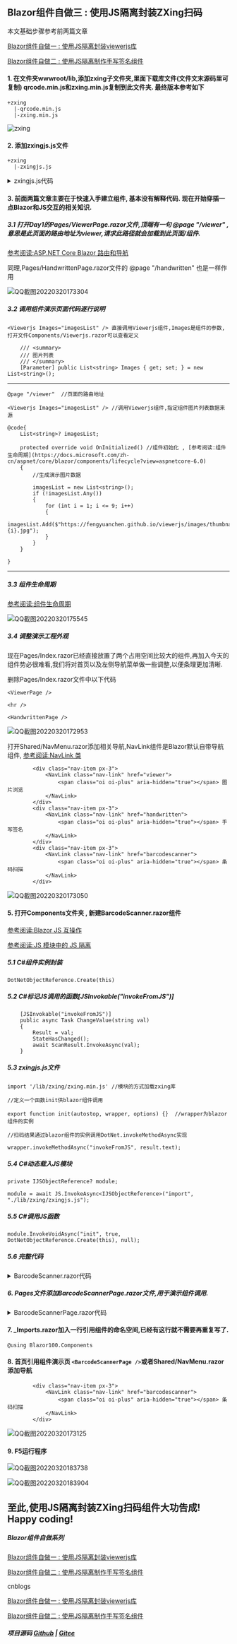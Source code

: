 ## Blazor组件自做三 : 使用JS隔离封装ZXing扫码 ##

本文基础步骤参考前两篇文章

[Blazor组件自做一 : 使用JS隔离封装viewerjs库](D1.Viewer.md)

[Blazor组件自做二 : 使用JS隔离制作手写签名组件](D2.Handwritten.md)


#### 1. 在文件夹wwwroot/lib,添加zxing子文件夹,里面下载库文件(文件文末源码里可复制) qrcode.min.js和zxing.min.js复制到此文件夹. 最终版本参考如下

```
+zxing
  |-qrcode.min.js
  |-zxing.min.js
```
![zxing](https://user-images.githubusercontent.com/8428709/159175463-386b9bee-e14f-45bd-8642-b704692cc15d.jpg)

#### 2. 添加zxingjs.js文件

```
+zxing
  |-zxingjs.js
```

<details>
<summary>zxingjs.js代码</summary>

```
import '/lib/zxing/zxing.min.js';
var codeReader = null;
export function init(autostop, wrapper, options) {
    console.log('autostop' + autostop);

    let selectedDeviceId;
    //const codeReader = new ZXing.BrowserBarcodeReader()
    codeReader = new ZXing.BrowserMultiFormatReader()
    console.log('ZXing code reader initialized')
    codeReader.getVideoInputDevices()
        .then((videoInputDevices) => {
            const sourceSelect = document.getElementById('sourceSelect')
            selectedDeviceId = videoInputDevices[0].deviceId
            console.log('videoInputDevices:' + videoInputDevices.length);
            if (videoInputDevices.length > 1) {
                videoInputDevices.forEach((element) => {
                    const sourceOption = document.createElement('option')
                    sourceOption.text = element.label
                    sourceOption.value = element.deviceId
                    sourceSelect.appendChild(sourceOption)
                    selectedDeviceId = element.deviceId;
                })

                sourceSelect.onchange = () => {
                    selectedDeviceId = sourceSelect.value;
                    codeReader.reset();
                    StartScan();
                }

                const sourceSelectPanel = document.getElementById('sourceSelectPanel')
                sourceSelectPanel.style.display = 'block'
            }

            StartScan(autostop);

            document.getElementById('startButton').addEventListener('click', () => {
                StartScan();
            })

            function StartScan(autostop) {
                codeReader.decodeOnceFromVideoDevice(selectedDeviceId, 'video').then((result) => {
                    console.log(result)
                    document.getElementById('result').textContent = result.text

                    var supportsVibrate = "vibrate" in navigator;
                    if (supportsVibrate) navigator.vibrate(1000);

                    if (autostop) {
                        console.log('autostop');
                        codeReader.reset();
                        return wrapper.invokeMethodAsync("invokeFromJS", result.text);
                    } else {
                        console.log('None-stop');
                        codeReader.reset();
                        wrapper.invokeMethodAsync("invokeFromJS", result.text);
                    }

                }).catch((err) => {
                    console.error(err)
                    document.getElementById('result').textContent = err
                })
                console.log(`Started continous decode from camera with id ${selectedDeviceId}`)
            }

            document.getElementById('resetButton').addEventListener('click', () => {
                document.getElementById('result').textContent = '';
                codeReader.reset();
                console.log('Reset.')
            })

            document.getElementById('closeButton').addEventListener('click', () => {
                document.getElementById('result').textContent = '';
                codeReader.reset();
                console.log('closeButton.')
                wrapper.invokeMethodAsync("invokeFromJSClose");
            })

        })
        .catch((err) => {
            console.error(err)
        })
}
export function destroy(options) {
    if (undefined !== codeReader && null !== codeReader && options.id == codeReader.element.id) {
        codeReader.destroy();
        console.log(codeReader.element.id, 'destroy');
    }
}

```
</details>

#### 3. 前面两篇文章主要在于快速入手建立组件, 基本没有解释代码. 现在开始穿插一点Blazor和JS交互的相关知识.

##### 3.1 打开Day1的Pages/ViewerPage.razor文件,顶端有一句 @page "/viewer" , 意思是此页面的路由地址为viewer,请求此路径就会加载到此页面/组件.

[参考阅读:ASP.NET Core Blazor 路由和导航](https://docs.microsoft.com/zh-cn/aspnet/core/blazor/fundamentals/routing?view=aspnetcore-6.0)

同理,Pages/HandwrittenPage.razor文件的 @page "/handwritten" 也是一样作用

![QQ截图20220320173304](https://user-images.githubusercontent.com/8428709/159175736-29b29558-9864-4be6-ab2d-f9a390b97474.jpg)


##### 3.2 调用组件演示页面代码逐行说明

``` 
<Viewerjs Images="imagesList" /> 直接调用Viewerjs组件,Images是组件的参数,打开文件Components/Viewerjs.razor可以查看定义
``` 

```     
    /// <summary>
    /// 图片列表
    /// </summary>
    [Parameter] public List<string> Images { get; set; } = new List<string>();

``` 


-----
    @page "/viewer"  //页面的路由地址

    <Viewerjs Images="imagesList" /> //调用Viewerjs组件,指定组件图片列表数据来源

    @code{
        List<string>? imagesList;

        protected override void OnInitialized() //组件初始化 , [参考阅读:组件生命周期](https://docs.microsoft.com/zh-cn/aspnet/core/blazor/components/lifecycle?view=aspnetcore-6.0)
        {
            //生成演示图片数据

            imagesList = new List<string>();
            if (!imagesList.Any())
            {
                for (int i = 1; i <= 9; i++)
                {
                    imagesList.Add($"https://fengyuanchen.github.io/viewerjs/images/thumbnails/tibet-{i}.jpg");
                }
            }
        }

    }
-----

##### 3.3 组件生命周期

[参考阅读:组件生命周期](https://docs.microsoft.com/zh-cn/aspnet/core/blazor/components/lifecycle?view=aspnetcore-6.0)
 
![QQ截图20220320175545](https://user-images.githubusercontent.com/8428709/159175510-74697d4f-aa91-4177-bdf1-f54365b02259.jpg)


##### 3.4 调整演示工程外观

现在Pages/Index.razor已经直接放置了两个占用空间比较大的组件,再加入今天的组件势必很难看,我们将对首页以及左侧导航菜单做一些调整,以便条理更加清晰.

删除Pages/Index.razor文件中以下代码

``` 
<ViewerPage />
 
<hr />

<HandwrittenPage />
```
![QQ截图20220320172953](https://user-images.githubusercontent.com/8428709/159175678-a5efc5bd-0b4b-4be2-b7ba-075d217cdee9.jpg)


打开Shared/NavMenu.razor添加相关导航,NavLink组件是Blazor默认自带导航组件, [参考阅读:NavLink 类](https://docs.microsoft.com/zh-cn/dotnet/api/microsoft.aspnetcore.components.routing.navlink?view=aspnetcore-6.0)

```
        <div class="nav-item px-3">
            <NavLink class="nav-link" href="viewer">
                <span class="oi oi-plus" aria-hidden="true"></span> 图片浏览
            </NavLink>
        </div>
        <div class="nav-item px-3">
            <NavLink class="nav-link" href="handwritten">
                <span class="oi oi-plus" aria-hidden="true"></span> 手写签名
            </NavLink>
        </div>
        <div class="nav-item px-3">
            <NavLink class="nav-link" href="barcodescanner">
                <span class="oi oi-plus" aria-hidden="true"></span> 条码扫描
            </NavLink>
        </div>

```

![QQ截图20220320173050](https://user-images.githubusercontent.com/8428709/159175693-fd2d317b-d6dd-4d6f-a1a6-79107c1f1f5d.jpg)


#### 5. 打开Components文件夹 , 新建BarcodeScanner.razor组件

[参考阅读:Blazor JS 互操作](https://docs.microsoft.com/zh-cn/aspnet/core/blazor/javascript-interoperability/?view=aspnetcore-6.0)

[参考阅读:JS 模块中的 JS 隔离](https://docs.microsoft.com/zh-cn/aspnet/core/blazor/javascript-interoperability/call-javascript-from-dotnet?view=aspnetcore-6.0#javascript-isolation-in-javascript-modules)  

##### 5.1 C#组件实例封装
```
DotNetObjectReference.Create(this)
```

##### 5.2 C#标记JS调用的函数[JSInvokable("invokeFromJS")] 
```
    [JSInvokable("invokeFromJS")] 
    public async Task ChangeValue(string val)
    {
        Result = val;
        StateHasChanged();
        await ScanResult.InvokeAsync(val);
    }
```

##### 5.3 zxingjs.js文件
```
import '/lib/zxing/zxing.min.js' //模块的方式加载zxing库

//定义一个函数init供blazor组件调用

export function init(autostop, wrapper, options) {}  //wrapper为blazor组件的实例 

//扫码结果通过blazor组件的实例调用DotNet.invokeMethodAsync实现

wrapper.invokeMethodAsync("invokeFromJS", result.text);

```

##### 5.4 C#动态载入JS模块 

```
private IJSObjectReference? module;

module = await JS.InvokeAsync<IJSObjectReference>("import", "./lib/zxing/zxingjs.js");

```

##### 5.5 C#调用JS函数

```
module.InvokeVoidAsync("init", true, DotNetObjectReference.Create(this), null);
```

##### 5.6 完整代码

<details>
<summary>BarcodeScanner.razor代码</summary>

```
@implements IAsyncDisposable
@namespace Blazor100.Components
@inject IJSRuntime JS

<div class="modal alert-popup" tabindex="-1" style="display:block" role="dialog">
    <div class="modal-dialog">
        <div class="modal-content">
            <!-- Edit form for the current item -->
            <div class="modal-body">

                <button class="btn btn-primary p-2 m-1 w-25" id="startButton">@ScanBtnTitle</button>
                <button class="btn btn-secondary p-2 m-1 w-25" id="resetButton">@ResetBtnTitle</button>
                <button type="button" class="btn btn-info p-2 m-1 w-25" id="closeButton">@CloseBtnTitle</button>

                <div id="sourceSelectPanel" style="display:none">
                    <label for="sourceSelect">@SelectDeviceBtnTitle:</label><span class="text-dark" id="result"></span>
                    <select id="sourceSelect" style="max-width:100%" class="form-control">
                    </select>
                </div>
                <div>
                    <video id="video" style="min-height:150px;max-height:60%; max-width: 100%;border: 1px solid gray"></video>
                </div>

            </div>
        </div>
    </div>
</div>
@Result


@code {
    /// <summary>
    /// BarcodeScanner 条码扫描
    /// </summary>

    /// <summary>
    /// 扫码按钮文本/Scan button title
    /// </summary>
    [Parameter]
    public string ScanBtnTitle { get; set; } = "扫码";

    /// <summary>
    /// 复位按钮文本/Reset button title
    /// </summary>
    [Parameter]
    public string ResetBtnTitle { get; set; } = "复位";

    /// <summary>
    /// 关闭按钮文本/Close button title
    /// </summary>
    [Parameter]
    public string CloseBtnTitle { get; set; } = "关闭";

    /// <summary>
    /// 选择设备按钮文本/Select device button title
    /// </summary>
    [Parameter]
    public string SelectDeviceBtnTitle { get; set; } = "选择设备";


    /// <summary>
    /// 扫码结果回调方法/Scan result callback method
    /// </summary>
    [Parameter]
    public EventCallback<string> ScanResult { get; set; }

    /// <summary>
    /// 关闭扫码框回调方法/Close scan code callback method
    /// </summary>
    [Parameter]
    public EventCallback Close { get; set; }


    /// <summary>
    /// 扫码结果/Scan result
    /// </summary>
    [Parameter]
    public string? Result { get; set; }

    /// <summary>
    /// 显示扫码框/Show scan box
    /// </summary>
    [Parameter]
    public bool ShowScanBarcode { get; set; }

    private IJSObjectReference? module;

    // To prevent making JavaScript interop calls during prerendering
    protected override async Task OnAfterRenderAsync(bool firstRender)
    {
        try
        {
            if (!firstRender) return;
            module = await JS.InvokeAsync<IJSObjectReference>("import", "./lib/zxing/zxingjs.js");
            await module.InvokeVoidAsync("init", true, DotNetObjectReference.Create(this), null); //组件实例封装：DotNetObjectReference.Create(this)
        }
        catch (Exception e)
        {
            if (OnError != null) await OnError.Invoke(e.Message);
        }

    }

    [JSInvokable("invokeFromJS")]
    public async Task ChangeValue(string val)
    {
        Result = val;
        StateHasChanged();
        await ScanResult.InvokeAsync(val);
    }

    [JSInvokable("invokeFromJSClose")]
    public async Task CloseScan()
    {
        await Close.InvokeAsync(null);
    }

    /// <summary>
    /// 获得/设置 错误回调方法
    /// </summary>
    [Parameter]
    public Func<string, Task>? OnError { get; set; }

    async ValueTask IAsyncDisposable.DisposeAsync()
    {
        if (module is not null)
        {
            //await module.InvokeVoidAsync("destroy", Options);
            await module.DisposeAsync();
        }
    }

}

```
</details>


##### 6. Pages文件添加BarcodeScannerPage.razor文件,用于演示组件调用.


<details>
<summary>BarcodeScannerPage.razor代码</summary>

```
@page "/barcodescanner"

<h3>条码扫描 BarcodeReader</h3>

<h4>扫描条码/QR码。</h4>

<button class="btn btn-primary"
        type="button"
        @onclick="(() => ShowScanBarcode = !ShowScanBarcode)">
    扫码
</button>
<input type="text" class="form-control" style="min-width: 100px;"
       @bind-value="BarCode"
       placeholder="条码" />
@if (ShowScanBarcode)
{

    <BarcodeScanner ScanResult="((e) => { BarCode=e; ShowScanBarcode = !ShowScanBarcode; })"
                    ShowScanBarcode="ShowScanBarcode"
                    Close="(()=>ShowScanBarcode=!ShowScanBarcode)" />

}

<p>@message</p>

@code{

    /// <summary>
    /// 显示扫码界面
    /// </summary>
    bool ShowScanBarcode { get; set; } = false;

    /// <summary>
    /// 条码
    /// </summary>
    public string? BarCode { get; set; }

    private string? message;

    private Task OnError(string message)
    {
        this.message = message;
        StateHasChanged();
        return Task.CompletedTask;
    }

} 

```
</details>

#### 7. _Imports.razor加入一行引用组件的命名空间,已经有这行就不需要再重复写了.
```
@using Blazor100.Components
``` 

#### 8. 首页引用组件演示页 `<BarcodeScannerPage />`或者Shared/NavMenu.razor添加导航

```
        <div class="nav-item px-3">
            <NavLink class="nav-link" href="barcodescanner">
                <span class="oi oi-plus" aria-hidden="true"></span> 条码扫描
            </NavLink>
        </div>
```
  
![QQ截图20220320173125](https://user-images.githubusercontent.com/8428709/159175706-0ece03b1-8f0c-463e-ab17-3ad4411d838d.jpg)

#### 9. F5运行程序

![QQ截图20220320183738](https://user-images.githubusercontent.com/8428709/159175427-0cbd9b34-814c-4b4f-a3e7-a2e181255e2b.jpg)

![QQ截图20220320183904](https://user-images.githubusercontent.com/8428709/159175428-2068ed25-a910-44b9-b621-ec4f3f059f7a.jpg)

## 至此,使用JS隔离封装ZXing扫码组件大功告成! Happy coding!

##### Blazor组件自做系列 

  [Blazor组件自做一 : 使用JS隔离封装viewerjs库](D1.Viewer.md)

  [Blazor组件自做二 : 使用JS隔离制作手写签名组件](D2.Handwritten.md)
  
  cnblogs
  
  [Blazor组件自做一 : 使用JS隔离封装viewerjs库](https://www.cnblogs.com/densen2014/p/16027851.html)

  [Blazor组件自做二 : 使用JS隔离制作手写签名组件](https://www.cnblogs.com/densen2014/p/16028167.html)

##### 项目源码 [Github](https://github.com/densen2014/Blazor100) | [Gitee](https://gitee.com/densen2014/Blazor100)
